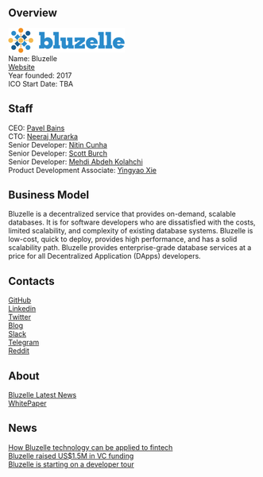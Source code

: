 ## Overview
![ logo](../projects/logo/bluzelle.png)  
Name: Bluzelle  
[Website](http://bluzelle.com/)  
Year founded: 2017  
ICO Start Date: TBA
## Staff 
CEO: [Pavel Bains](../people/pavel_bains.md)  
CTO: [Neeraj Murarka](../people/neeraj_murarka.md)  
Senior Developer: [Nitin Cunha](../people/nitin_cunha.md)  
Senior Developer: [Scott Burch](../people/scott_burch.md)  
Senior Developer: [Mehdi Abdeh Kolahchi](../people/mehdi_kolahchi.md)  
Product Development Associate: [Yingyao Xie](../people/yingyao_xie.md)  
## Business Model
Bluzelle is a decentralized service that provides on-demand, scalable databases. It is for software developers who are dissatisfied with the costs, limited scalability, and complexity of existing database systems. Bluzelle is low-cost, quick to deploy, provides high performance, and has a solid scalability path. Bluzelle provides enterprise-grade database services at a price for all Decentralized Application (DApps) developers.
## Contacts
[GitHub](https://github.com/njmurarka/bluzelle)     
[Linkedin](https://www.linkedin.com/company/10497135/)   
[Twitter](https://twitter.com/bluzellehq)   
[Blog](https://blog.bluzelle.com/)    
[Slack](http://bluzelle.com/slack/)  
[Telegram](https://t.me/bluzelle)  
[Reddit](https://www.reddit.com/r/Bluzelle/)  
## About
[Bluzelle Latest News](http://bluzelle.com/latest-news/press/)  
[WhitePaper](http://bluzelle.com/wp-content/uploads/2017/08/Bluzelle-White-Paper.pdf)
## News
[How Bluzelle technology can be applied to fintech](../news/bluzelle_04-09-17.md)  
[Bluzelle raised US$1.5M in VC funding](../news/bluzelle_03-09-17.md)  
[Bluzelle is starting on a developer tour](../news/bluzelle_06-09-17.md)  
